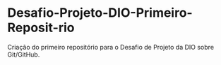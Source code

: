 # Desafio-Projeto-DIO-Primeiro-Reposit-rio
Criação do primeiro repositório para o Desafio de Projeto da DIO sobre Git/GitHub.
